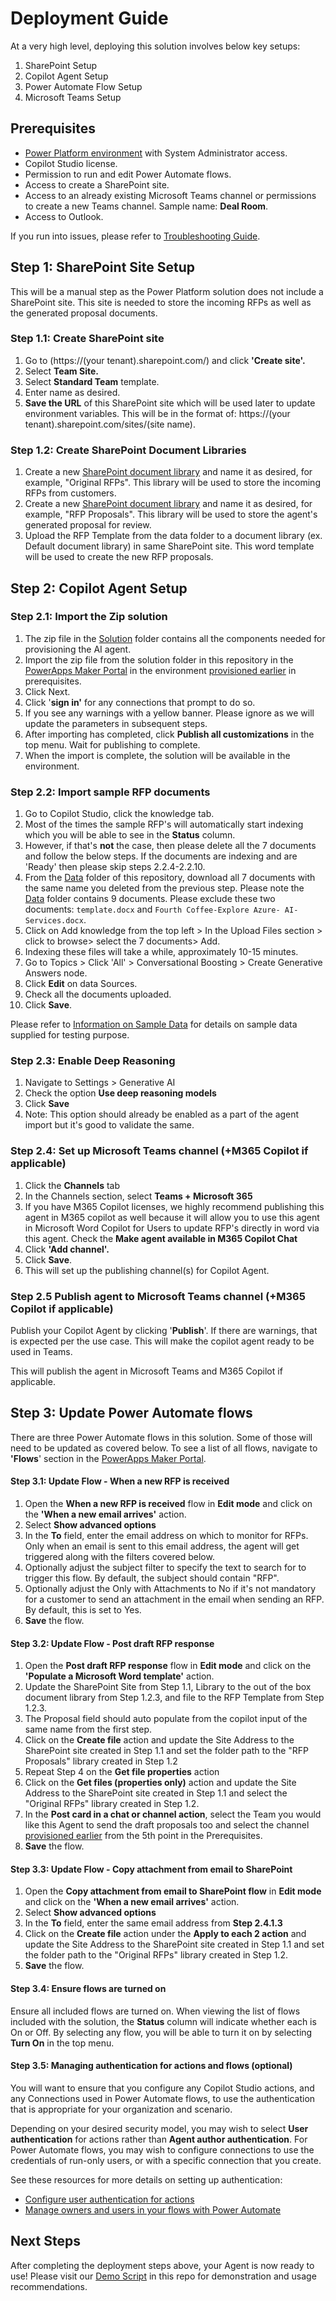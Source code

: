 # Deployment Guide

At a very high level, deploying this solution involves below key setups:

1. SharePoint Setup
2. Copilot Agent Setup
3. Power Automate Flow Setup
4. Microsoft Teams Setup

## Prerequisites

* [Power Platform environment](https://learn.microsoft.com/en-us/power-platform/admin/create-environment) with System Administrator access.
* Copilot Studio license.
* Permission to run and edit Power Automate flows.
* Access to create a SharePoint site.
* Access to an already existing Microsoft Teams channel or permissions to create a new Teams channel. Sample name: **Deal Room**.
* Access to Outlook.

If you run into issues, please refer to [Troubleshooting Guide](./TROUBLESHOOTING_GUIDE.md). 

## Step 1: SharePoint Site Setup

This will be a manual step as the Power Platform solution does not include a SharePoint site. This site is needed to store the incoming RFPs as well as the generated proposal documents.

### Step 1.1: Create SharePoint site

1. Go to (https://(your tenant).sharepoint.com/) and click **'Create site'.**
2. Select **Team Site.**
3. Select **Standard Team** template.
4. Enter name as desired.
5. **Save the URL** of this SharePoint site which will be used later to update environment variables. This will be in the format of: https://(your tenant).sharepoint.com/sites/(site name).

### Step 1.2: Create SharePoint Document Libraries

1. Create a new [SharePoint document library](https://support.microsoft.com/en-us/office/create-a-document-library-in-sharepoint-306728fe-0325-4b28-b60d-f902e1d75939#ID0EBF=Modern) and name it as desired, for example, "Original RFPs". This library will be used to store the incoming RFPs from customers.
2. Create a new [SharePoint document library](https://support.microsoft.com/en-us/office/create-a-document-library-in-sharepoint-306728fe-0325-4b28-b60d-f902e1d75939#ID0EBF=Modern) and name it as desired, for example, "RFP Proposals". This library will be used to store the agent's generated proposal for review.
3. Upload the RFP Template from the data folder to a document library (ex. Default document library) in same SharePoint site. This word template will be used to create the new RFP proposals.

## Step 2: Copilot Agent Setup

### Step 2.1: Import the Zip solution

1. The zip file in the [Solution](./Solution) folder contains all the components needed for provisioning the AI agent.
2. Import the zip file from the solution folder in this repository in the [PowerApps Maker Portal](https://make.powerapps.com) in the environment [provisioned earlier](#prerequisites) in prerequisites.
3. Click Next.
4. Click '**sign in'** for any connections that prompt to do so.
5. If you see any warnings with a yellow banner. Please ignore as we will update the parameters in subsequent steps.
6. After importing has completed, click **Publish all customizations** in the top menu. Wait for publishing to complete.
7. When the import is complete, the solution will be available in the environment. 

### Step 2.2: Import sample RFP documents

1. Go to Copilot Studio, click the knowledge tab.
2. Most of the times the sample RFP's will automatically start indexing which you will be able to see in the **Status** column.
3. However, if that's **not** the case, then please delete all the 7 documents and follow the below steps. If the documents are indexing and are 'Ready' then please skip steps 2.2.4-2.2.10.
4. From the [Data](./Data) folder of this repository, download all 7 documents with the same name you deleted from the previous step. Please note the [Data](./Data) folder contains 9 documents. Please exclude these two documents: `template.docx` and `Fourth Coffee-Explore Azure- AI-Services.docx`. 
5. Click on Add knowledge from the top left > In the Upload Files section > click to browse> select the 7 documents> Add.
6. Indexing these files will take a while, approximately 10-15 minutes.
7. Go to Topics > Click 'All' > Conversational Boosting > Create Generative Answers node.
8. Click **Edit** on data Sources.
9. Check all the documents uploaded.
10. Click **Save**.

Please refer to [Information on Sample Data](./INFORMATION_ON_SAMPLE_DATA.md) for details on sample data supplied for testing purpose. 

### Step 2.3: Enable Deep Reasoning

1. Navigate to Settings > Generative AI
2. Check the option **Use deep reasoning models**
3. Click **Save**
4. Note: This option should already be enabled as a part of the agent import but it's good to validate the same.

### Step 2.4: Set up Microsoft Teams channel (+M365 Copilot if applicable)

1. Click the **Channels** tab
2. In the Channels section, select **Teams + Microsoft 365**
3. If you have M365 Copilot licenses, we highly recommend publishing this agent in M365 copilot as well because it will allow you to use this agent in Microsoft Word Copilot for Users to update RFP's directly in word via this agent. Check the **Make agent available in M365 Copilot Chat**
4. Click **'Add channel'.**
5. Click **Save**.
6. This will set up the publishing channel(s) for Copilot Agent. 

### Step 2.5 Publish agent to Microsoft Teams channel (+M365 Copilot if applicable)

Publish your Copilot Agent by clicking '**Publish**'. If there are warnings, that is expected per the use case. This will make the copilot agent ready to be used in Teams.

This will publish the agent in Microsoft Teams and M365 Copilot if applicable.

## Step 3: Update Power Automate flows

There are three Power Automate flows in this solution. Some of those will need to be updated as covered below. To see a list of all flows, navigate to **'Flows**' section in the [PowerApps Maker Portal](https://make.powerapps.com).

#### Step 3.1: Update Flow - When a new RFP is received

1. Open the **When a new RFP is received** flow in **Edit mode** and click on the **'When a new email arrives'** action.
2. Select **Show advanced options**
3. In the **To** field, enter the email address on which to monitor for RFPs. Only when an email is sent to this email address, the agent will get triggered along with the filters covered below.
4. Optionally adjust the subject filter to specify the text to search for to trigger this flow. By default, the subject should contain "RFP".
5. Optionally adjust the Only with Attachments to No if it's not mandatory for a customer to send an attachment in the email when sending an RFP. By default, this is set to Yes.
6. **Save** the flow.

#### Step 3.2: Update Flow - Post draft RFP response

1. Open the **Post draft RFP response** flow in **Edit mode** and click on the **'Populate a Microsoft Word template'** action.
2. Update the SharePoint Site from Step 1.1, Library to the out of the box document library from Step 1.2.3, and file to the RFP Template from Step 1.2.3.
3. The Proposal field should auto populate from the copilot input of the same name from the first step.
4. Click on the **Create file** action and update the Site Address to the SharePoint site created in Step 1.1 and set the folder path to the "RFP Proposals" library created in Step 1.2
5. Repeat Step 4 on the **Get file properties** action
6. Click on the **Get files (properties only)** action and update the Site Address to the SharePoint site created in Step 1.1 and select the "Original RFPs" library created in Step 1.2.
7. In the **Post card in a chat or channel action**, select the Team you would like this Agent to send the draft proposals too and select the channel [provisioned earlier](#prerequisites) from the 5th point in the Prerequisites.
8. **Save** the flow.

#### Step 3.3: Update Flow - Copy attachment from email to SharePoint

1. Open the **Copy attachment from email to SharePoint flow** in **Edit mode** and click on the **'When a new email arrives'** action.
2. Select **Show advanced options**
3. In the **To** field, enter the same email address from **Step 2.4.1.3**
4. Click on the **Create file** action under the **Apply to each 2 action** and update the Site Address to the SharePoint site created in Step 1.1 and set the folder path to the "Original RFPs" library created in Step 1.2.
5. **Save** the flow.

#### Step 3.4: Ensure flows are turned on

Ensure all included flows are turned on. When viewing the list of flows included with the solution, the **Status** column will indicate whether each is On or Off. By selecting any flow, you will be able to turn it on by selecting **Turn On** in the top menu.

#### Step 3.5: Managing authentication for actions and flows (optional)

You will want to ensure that you configure any Copilot Studio actions, and any Connections used in Power Automate flows, to use the authentication that is appropriate for your organization and scenario.

Depending on your desired security model, you may wish to select **User authentication** for actions rather than **Agent author authentication**. For Power Automate flows, you may wish to configure connections to use the credentials of run-only users, or with a specific connection that you create.

See these resources for more details on setting up authentication:

* [Configure user authentication for actions](https://learn.microsoft.com/en-us/microsoft-copilot-studio/configure-enduser-authentication)
* [Manage owners and users in your flows with Power Automate](https://learn.microsoft.com/en-us/sharepoint/dev/business-apps/power-automate/guidance/manage-list-flows)

## Next Steps

After completing the deployment steps above, your Agent is now ready to use! Please visit our [Demo Script](./DEMO_SCRIPT.md) in this repo for demonstration and usage recommendations.
